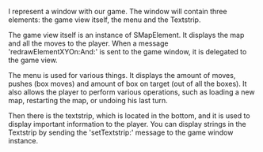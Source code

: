 I represent a window with our game. The window will contain three elements: the game view itself, the menu and the Textstrip.

The game view itself is an instance of SMapElement. It displays the map and all the moves to the player. When a message 'redrawElementXYOn:And:' is sent to the game window, it is delegated to the game view.

The menu is used for various things. It displays the amount of moves, pushes (box moves) and amount of box on target (out of all the boxes). It also allows the player to perform various operations, such as loading a new map, restarting the map, or undoing his last turn.

Then there is the textstrip, which is located in the bottom, and it is used to display important information to the player. You can display strings in the Textstrip by sending the 'setTextstrip:' message to the game window instance.